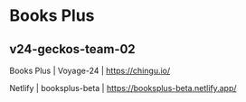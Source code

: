 # Books Plus

## v24-geckos-team-02
Books Plus | Voyage-24 | https://chingu.io/

Netlify | booksplus-beta | https://booksplus-beta.netlify.app/